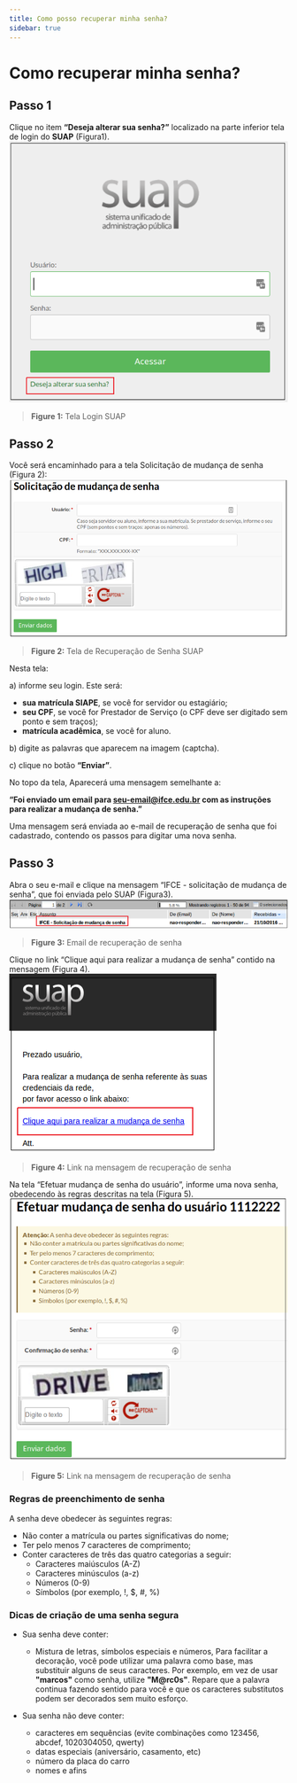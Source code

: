 ```yaml
---
title: Como posso recuperar minha senha?
sidebar: true
---
```


# Como recuperar minha senha?

## Passo 1

Clique no item **“Deseja alterar sua senha?”** localizado na parte inferior tela de login do **SUAP** (Figura1).
![troca_senha_suap](./images/troca_senha_suap.png)
>**Figure 1:** Tela Login SUAP

## Passo 2

Você será encaminhado para a tela Solicitação de mudança de senha (Figura 2):
![tela_recuperacao_senha](./images/tela_recuperacao_senha.png)
>**Figure 2:** Tela de Recuperação de Senha SUAP

Nesta tela:

a) informe seu login. Este será:

* **sua matrícula SIAPE**, se você for servidor ou estagiário;
* **seu CPF**, se você for Prestador de Serviço (o CPF deve ser digitado sem ponto e sem traços);
* **matrícula acadêmica**, se você for aluno.

b) digite as palavras que aparecem na imagem (captcha).
  
c) clique no botão **“Enviar”**.

No topo da tela, Aparecerá uma mensagem semelhante a:

**“Foi enviado um email para seu-email@ifce.edu.br com as instruções para realizar a mudança de senha.”**

Uma mensagem será enviada ao e-mail de recuperação de senha que foi cadastrado, contendo os passos para digitar uma nova senha.

## Passo 3 

Abra o seu e-mail e clique na mensagem “IFCE - solicitação de mudança de senha”, que foi enviada pelo SUAP (Figura3).
![recuperacao_senha_email](./images/recuperacao_senha_email.png)
>**Figure 3:** Email de recuperação de senha

Clique no link “Clique aqui para realizar a mudança de senha” contido na mensagem (Figura 4).
![recuperacao_senha_email_mensagem](./images/recuperacao_senha_email_mensagem.png)
>**Figure 4:** Link na mensagem de recuperação de senha

Na tela “Efetuar mudança de senha do usuário”, informe uma nova senha, obedecendo às regras descritas na tela (Figura 5).
![tela_digitar_nova_senha](./images/tela_digitar_nova_senha.png)
>**Figure 5:** Link na mensagem de recuperação de senha

### Regras de preenchimento de senha

A senha deve obedecer às seguintes regras: 

* Não conter a matrícula ou partes significativas do nome;
* Ter pelo menos 7 caracteres de comprimento;
* Conter caracteres de três das quatro categorias a seguir:
  * Caracteres maiúsculos (A-Z)
  * Caracteres minúsculos (a-z)
  * Números (0-9)
  * Símbolos (por exemplo, !, $, #, %)

### Dicas de criação de uma senha segura

* Sua senha deve conter:
    * Mistura de letras, símbolos especiais e números, Para facilitar a decoração, você pode utilizar uma palavra como base, mas substituir alguns de seus caracteres. Por exemplo, em vez de usar **"marcos"** como senha, utilize **"M@rc0s"**. Repare que a palavra continua fazendo sentido para você e que os caracteres substitutos podem ser decorados sem muito esforço.

* Sua senha não deve conter:
    * caracteres em sequências (evite combinações como 123456, abcdef, 1020304050, qwerty)
    * datas especiais (aniversário, casamento, etc)
    * número da placa do carro
    * nomes e afins
